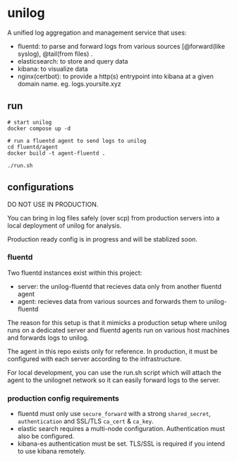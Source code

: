 # unilog

A unified log aggregation and management service that uses:

- fluentd: to parse and forward logs from various sources [@forward(like syslog), @tail(from files) .
- elasticsearch: to store and query data
- kibana: to visualize data
- nginx(certbot): to provide a http(s) entrypoint into kibana at a given domain name. eg. logs.yoursite.xyz

## run

```
# start unilog
docker compose up -d

# run a fluentd agent to send logs to unilog
cd fluentd/agent
docker build -t agent-fluentd .

./run.sh
```

## configurations

DO NOT USE IN PRODUCTION. 

You can bring in log files safely (over scp) from production servers into a local deployment of unilog for analysis.

Production ready config is in progress and will be stablized soon.

### fluentd

Two fluentd instances exist within this project: 

- server: the unilog-fluentd that recieves data only from another fluentd agent
- agent: recieves data from various sources and forwards them to unilog-fluentd

The reason for this setup is that it mimicks a production setup where unilog runs on a dedicated server and 
fluentd agents run on various host machines and forwards logs to unilog.

The agent in this repo exists only for reference. In production, it must be configured with each server according to 
the infrastructure. 

For local development, you can use the run.sh script which will attach the agent to the unilognet network so it can easily
forward logs to the server.

### production config requirements

- fluentd must only use `secure_forward` with a strong `shared_secret`, `authentication` and SSL/TLS `ca_cert` & `ca_key`.
- elastic search requires a multi-node configuration. Authentication must also be configured.
- kibana-es authentication must be set. TLS/SSL is required if you intend to use kibana remotely.
